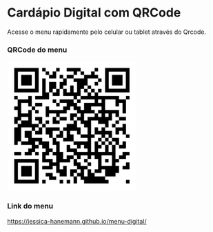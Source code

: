 <h1>Cardápio Digital com QRCode</h1>

<p>
  Acesse o menu rapidamente pelo celular ou tablet através do Qrcode.
</p>

<h3>QRCode do menu</h3>
<img style="width: 300px;" src="https://github.com/Jessica-Hanemann/menu-digital/blob/main/images/qr-code.png"/>

<h3>Link do menu</h3>
<a href="https://jessica-hanemann.github.io/menu-digital/" target="_blank">https://jessica-hanemann.github.io/menu-digital/</a>
